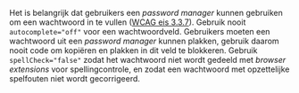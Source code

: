 <!-- @license CC0-1.0 -->
<!-- markdownlint-disable MD041 -->

Het is belangrijk dat gebruikers een _password manager_ kunnen gebruiken om een wachtwoord in te vullen ([WCAG eis 3.3.7](https://www.w3.org/TR/WCAG22/#accessible-authentication)).
Gebruik nooit `autocomplete="off"` voor een wachtwoordveld.
Gebruikers moeten een wachtwoord uit een _password manager_ kunnen plakken, gebruik daarom nooit code om kopiëren en plakken in dit veld te blokkeren.
Gebruik `spellCheck="false"` zodat het wachtwoord niet wordt gedeeld met _browser extensions_ voor spellingcontrole, en zodat een wachtwoord met opzettelijke spelfouten niet wordt gecorrigeerd.
